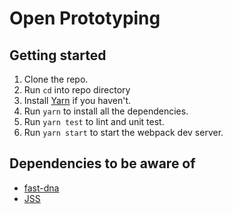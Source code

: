 # Open Prototyping

## Getting started

1. Clone the repo.
2. Run `cd` into repo directory
3. Install [Yarn](https://yarnpkg.com/en/docs/install) if you haven't.
4. Run `yarn` to install all the dependencies.
5. Run `yarn test` to lint and unit test.
6. Run `yarn start` to start the webpack dev server.

## Dependencies to be aware of

- [fast-dna](https://www.fast.design/)
- [JSS](https://cssinjs.org/?v=v10.0.0-alpha.22)
